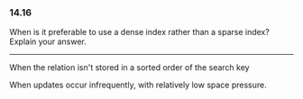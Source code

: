 ### 14.16

When is it preferable to use a dense index rather than a sparse index? Explain your answer.

---


When the relation isn't stored in a sorted order of the search key

When updates occur infrequently, with relatively low space pressure.